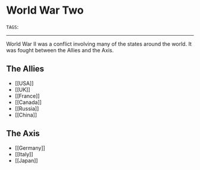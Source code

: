 # World War Two
`TAGS`: 

---
World War II was a conflict involving many of the states around the world. It was fought between the Allies and the Axis. 

## The Allies
- [[USA]]
- [[UK]]
- [[France]]
- [[Canada]]
- [[Russia]]
- [[China]]

## The Axis
- [[Germany]]
- [[Italy]]
- [[Japan]]